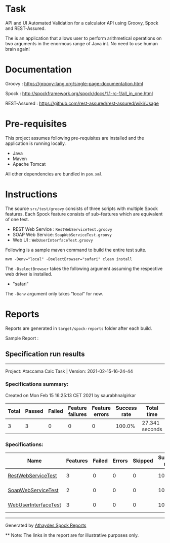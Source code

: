 # Task

API and UI Automated Validation for a calculator API using Groovy, Spock and REST-Assured.

The is an application that allows user to perform arithmetical operations on two arguments in the enormous range of Java int. 
No need to use human brain again!

# Documentation
Groovy : https://groovy-lang.org/single-page-documentation.html

Spock : http://spockframework.org/spock/docs/1.1-rc-1/all_in_one.html

REST-Assured : https://github.com/rest-assured/rest-assured/wiki/Usage

# Pre-requisites
This project assumes following pre-requisites are installed and the application is running locally.
- Java
- Maven
- Apache Tomcat

All other dependencies are bundled in `pom.xml`

# Instructions
The source `src/test/groovy` consists of three scripts with multiple Spock features.
Each Spock feature consists of sub-features which are equivalent of one test.
- REST Web Service : `RestWebServiceTest.groovy`
- SOAP Web Service: `SoapWebServiceTest.groovy`
- Web UI : `WebUserInterfaceTest.groovy`

Following is a sample maven command to build the entire test suite.

`mvn -Denv="local" -DselectBrowser="safari" clean install`

The `-DselectBrowser` takes the following argument assuming the respective web driver is installed.
- "safari"

The `-Denv` argument only takes "local" for now.

# Reports
Reports are generated in `target/spock-reports` folder after each build.

Sample Report :
<!DOCTYPE html><html>
<head>
<meta http-equiv='Content-Type' content='text/html; charset=utf-8'></meta>
</head>
<body>
<h2>Specification run results</h2>
<hr></hr>
<div class='project-header'>
<span class='project-name'>Project: Ataccama Calc Task | </span>
<span class='project-version'>Version: 2021-02-15-16-24-44</span>
</div>
<div class='summary-report'>
<h3>Specifications summary:</h3>
<div class='date-test-ran'>Created on Mon Feb 15 16:25:13 CET 2021 by saurabhnalgirkar</div>
<table class='summary-table'>
<thead>
<th>Total</th>
<th>Passed</th>
<th>Failed</th>
<th>Feature failures</th>
<th>Feature errors</th>
<th>Success rate</th>
<th>Total time</th>
</thead>
<tbody>
<tr>
<td>3</td>
<td>3</td>
<td>0</td>
<td>0</td>
<td>0</td>
<td>100.0%</td>
<td>27.341 seconds</td>
</tr>
</tbody>
</table>
</div>
<h3>Specifications:</h3>
<table class='summary-table'>
<thead>
<th>Name</th>
<th>Features</th>
<th>Failed</th>
<th>Errors</th>
<th>Skipped</th>
<th>Success rate</th>
<th>Time</th>
</thead>
<tbody>
<tr>
<td>
<a href='RestWebServiceTest.html'>RestWebServiceTest</a>
</td>
<td>3</td>
<td>0</td>
<td>0</td>
<td>0</td>
<td>100.0%</td>
<td>3.255 seconds</td>
</tr>
<tr>
<td>
<a href='SoapWebServiceTest.html'>SoapWebServiceTest</a>
</td>
<td>2</td>
<td>0</td>
<td>0</td>
<td>0</td>
<td>100.0%</td>
<td>2.318 seconds</td>
</tr>
<tr>
<td>
<a href='WebUserInterfaceTest.html'>WebUserInterfaceTest</a>
</td>
<td>3</td>
<td>0</td>
<td>0</td>
<td>0</td>
<td>100.0%</td>
<td>21.768 seconds</td>
</tr>
</tbody>
</table>
<hr></hr>
<div class='footer'>Generated by <a href='https://github.com/renatoathaydes/spock-reports'>Athaydes Spock Reports</a></div>
</body>
</html>

** Note: The links in the report are for illustrative purposes only.
